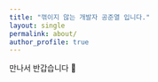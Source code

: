 ```yaml
---
title: "꺾이지 않는 개발자 공준열 입니다."
layout: single
permalink: about/
author_profile: true
---
```


만나서 반갑습니다 🙂